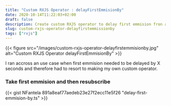 ```yaml
---
title: "Custom RXJS Operator : delayFirstEmmisionBy"
date: 2020-10-14T11:22:03+02:00
draft: false
description: Create custom RXJS operator to delay first emmision fron any observable.
slug: custom-rxjs-operator-delayfirstemmissionby
tags: ["rxjs"]
---
```


{{< figure src="/images/custom-rxjs-operator-delayfirstemmisionby.jpg" alt="Custom RXJS Operator  delayFirstEmmisionBy" >}}

I ran accross an use case when first emmision needed to be delayed by X seconds and therefore
had to resort to making my own custom operator.

### Take first emmision and then resubscribe
{{< gist NFantela 891a8eaf77aedeb23e27f2ecc11e5f26 "delay-first-emmision-by.ts" >}}